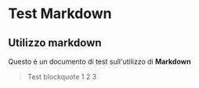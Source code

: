 # Test Markdown
## Utilizzo markdown

Questo è un documento di test sull'utilizzo di **Markdown**

> Test blockquote
> 1
> 2
> 3



